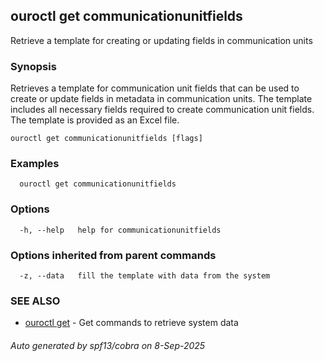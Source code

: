 ## ouroctl get communicationunitfields

Retrieve a template for creating or updating fields in communication units

### Synopsis

Retrieves a template for communication unit fields that can be used to create or update fields in metadata in communication units.
The template includes all necessary fields required to create communication unit fields.
The template is provided as an Excel file.

```
ouroctl get communicationunitfields [flags]
```

### Examples

```
  ouroctl get communicationunitfields
```

### Options

```
  -h, --help   help for communicationunitfields
```

### Options inherited from parent commands

```
  -z, --data   fill the template with data from the system
```

### SEE ALSO

* [ouroctl get](ouroctl_get.md)	 - Get commands to retrieve system data

###### Auto generated by spf13/cobra on 8-Sep-2025
